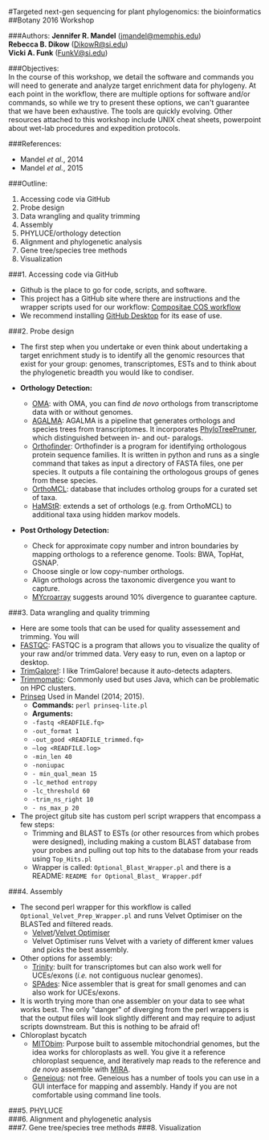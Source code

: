 #Targeted next-gen sequencing for plant phylogenomics: the bioinformatics
##Botany 2016 Workshop

###Authors: 
**Jennifer R. Mandel** (jmandel@memphis.edu)  
**Rebecca B. Dikow** (DikowR@si.edu)  
**Vicki A. Funk** (FunkV@si.edu)  

###Objectives:  
In the course of this workshop, we detail the software and commands you will need to generate and analyze target enrichment data for phylogeny. At each point in the workflow, there are multiple options for software and/or commands, so while we try to present these options, we can't guarantee that we have been exhaustive. The tools are quickly evolving. Other resources attached to this workshop include UNIX cheat sheets, powerpoint about wet-lab procedures and expedition protocols.

###References:
* Mandel *et al.*, 2014
* Mandel *et al.*, 2015

###Outline: 
1. Accessing code via GitHub 
2. Probe design
3. Data wrangling and quality trimming  
4. Assembly  
5. PHYLUCE/orthology detection 
6. Alignment and phylogenetic analysis  
7. Gene tree/species tree methods
8. Visualization   

###1. Accessing code via GitHub 
* Github is the place to go for code, scripts, and software. 
* This project has a GitHub site where there are instructions and the wrapper scripts used for our workflow: [Compositae COS workflow](https://github.com/Smithsonian/Compositae-COS-workflow)
* We recommend installing [GitHub Desktop](https://desktop.github.com) for its ease of use.

###2. Probe design
* The first step when you undertake or even think about undertaking a target enrichment study is to identify all the genomic resources that exist for your group: genomes, transcriptomes, ESTs and to think about the phylogenetic breadth you would like to condiser.

* **Orthology Detection:**  
	+ [OMA](http://omabrowser.org/standalone/): with OMA, you can find *de novo* orthologs from transcriptome data with or without genomes.
	+ [AGALMA](https://bitbucket.org/caseywdunn/agalma): AGALMA is a pipeline that generates orthologs and species trees from transcriptomes. It incorporates [PhyloTreePruner](https://sourceforge.net/projects/phylotreepruner/), which distinguished between in- and out- paralogs.
	+ [Orthofinder](http://www.stevekellylab.com/software/orthofinder): Orthofinder is a program for identifying orthologous protein sequence families. It is written in python and runs as a single command that takes as input a directory of FASTA files, one per species. It outputs a file containing the orthologous groups of genes from these species.
	+ [OrthoMCL](http://orthomcl.org): database that includes ortholog groups for a curated set of taxa. 
	+ [HaMStR](https://sourceforge.net/projects/hamstr/): extends a set of orthologs (e.g. from OrthoMCL) to additional taxa using hidden markov models.

* **Post Orthology Detection:**
	+ Check for approximate copy number and intron boundaries by mapping orthologs to a reference genome. Tools: BWA, TopHat, GSNAP.
	+ Choose single or low copy-number orthologs.
	+ Align orthologs across the taxonomic divergence you want to capture.
	+ [MYcroarray](http://www.mycroarray.com) suggests around 10% divergence to guarantee capture.

###3. Data wrangling and quality trimming 
* Here are some tools that can be used for quality assessement and trimming. You will 
* [FASTQC](http://www.bioinformatics.babraham.ac.uk/projects/fastqc/): FASTQC is a program that allows you to visualize the quality of your raw and/or trimmed data. Very easy to run, even on a laptop or desktop.
* [TrimGalore!](http://www.bioinformatics.babraham.ac.uk/projects/trim_galore/): I like TrimGalore! because it auto-detects adapters.
* [Trimmomatic](http://www.usadellab.org/cms/?page=trimmomatic): Commonly used but uses Java, which can be problematic on HPC clusters.
* [Prinseq](http://prinseq.sourceforge.net) Used in Mandel (2014; 2015). 
	+ **Commands:** ```perl prinseq-lite.pl```
	+ **Arguments:**  
	+ ```-fastq <READFILE.fq>```  
	+  ```-out_format 1```
	+  ```-out_good <READFILE_trimmed.fq>``` 
	+  ```–log <READFILE.log>``` 
	+  ```-min_len 40``` 
	+  ```-noniupac```
	+  ```- min_qual_mean 15``` 
	+  ```-lc_method entropy```
	+  ```-lc_threshold 60```
	+  ```-trim_ns_right 10``` 
	+  ```- ns_max_p 20```
* The project gitub site has custom perl script wrappers that encompass a few steps: 
	+ Trimming and BLAST to ESTs (or other resources from which probes were designed), including making a custom BLAST database from your probes and pulling out top hits to the database from your reads using ```Top_Hits.pl```
	+ Wrapper is called: ```Optional_Blast_Wrapper.pl``` and there is a README: ```README for Optional_Blast_ Wrapper.pdf```

 
###4. Assembly 
* The second perl wrapper for this workflow is called ```Optional_Velvet_Prep_Wrapper.pl``` and runs Velvet Optimiser on the BLASTed and filtered reads. 
	+ [Velvet](https://github.com/dzerbino/velvet/tree/master)/[Velvet Optimiser](https://github.com/tseemann/VelvetOptimiser)
	+ Velvet Optimiser runs Velvet with a variety of different kmer values and picks the best assembly.
* Other options for assembly:
	+ [Trinity](https://github.com/trinityrnaseq/trinityrnaseq/wiki): built for transcriptomes but can also work well for UCEs/exons (*i.e.* not contiguous nuclear genomes).
	+ [SPAdes](http://bioinf.spbau.ru/spades): Nice assembler that is great for small genomes and can also work for UCEs/exons.
* It is worth trying more than one assembler on your data to see what works best. The only "danger" of diverging from the perl wrappers is that the output files will look slightly different and may require to adjust scripts downstream. But this is nothing to be afraid of!
* Chloroplast bycatch
	+ [MITObim](https://github.com/chrishah/MITObim): Purpose built to assemble mitochondrial genomes, but the idea works for chloroplasts as well. You give it a reference chloroplast sequence, and iteratively map reads to the reference and *de novo* assemble with [MIRA](http://mira-assembler.sourceforge.net/docs/DefinitiveGuideToMIRA.html).
	+ [Geneious](http://www.geneious.com): not free. Geneious has a number of tools you can use in a GUI interface for mapping and assembly. Handy if you are not comfortable using command line tools. 

###5. PHYLUCE  
###6. Alignment and phylogenetic analysis  
###7. Gene tree/species tree methods
###8. Visualization